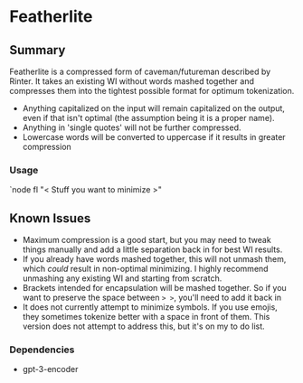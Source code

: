 # Featherlite

## Summary
Featherlite is a compressed form of caveman/futureman described by Rinter. It takes an existing WI without words mashed together and compresses them into the tightest possible format for optimum tokenization.
- Anything capitalized on the input will remain capitalized on the output, even if that isn't optimal (the assumption being it is a proper name).
- Anything in 'single quotes' will not be further compressed.
- Lowercase words will be converted to uppercase if it results in greater compression

### Usage
`node fl "< Stuff you want to minimize >"

## Known Issues
- Maximum compression is a good start, but you may need to tweak things manually and add a little separation back in for best WI results.
- If you already have words mashed together, this will not unmash them, which _could_ result in non-optimal minimizing. I highly recommend unmashing any existing WI and starting from scratch.
- Brackets intended for encapsulation will be mashed together. So if you want to preserve the space between `> >`, you'll need to add it back in
- It does not currently attempt to minimize symbols. If you use emojis, they sometimes tokenize better with a space in front of them. This version does not attempt to address this, but it's on my to do list.

### Dependencies
- gpt-3-encoder